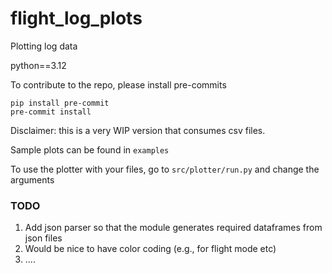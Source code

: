 # flight_log_plots
Plotting log data

python==3.12

To contribute to the repo, please install pre-commits

```
pip install pre-commit
pre-commit install
```

Disclaimer: this is a very WIP version that consumes csv files.

Sample plots can be found in `examples`

To use the plotter with your files, go to `src/plotter/run.py` and change the arguments

### TODO
1. Add json parser so that the module generates required dataframes from json files
2. Would be nice to have color coding (e.g., for flight mode etc)
3. .... 